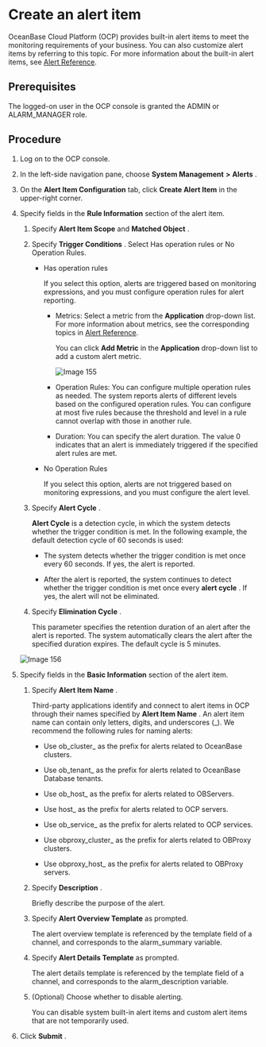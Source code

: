 Create an alert item
=========================================

OceanBase Cloud Platform (OCP) provides built-in alert items to meet the monitoring requirements of your business. You can also customize alert items by referring to this topic. For more information about the built-in alert items, see [Alert Reference](../../5.alarm-reference/1.alert-overview.md).

Prerequisites
----------------------------------

The logged-on user in the OCP console is granted the ADMIN or ALARM_MANAGER role.

Procedure
------------------------------

1. Log on to the OCP console.

2. In the left-side navigation pane, choose **System Management** **\>** **Alerts** .

3. On the **Alert Item Configuration** tab, click **Create Alert Item** in the upper-right corner.

4. Specify fields in the **Rule Information** section of the alert item.

   1. Specify **Alert Item Scope** and **Matched Object** .

   2. Specify **Trigger Conditions** . Select Has operation rules or No Operation Rules.

      * Has operation rules

        If you select this option, alerts are triggered based on monitoring expressions, and you must configure operation rules for alert reporting.
        * Metrics: Select a metric from the **Application** drop-down list. For more information about metrics, see the corresponding topics in [Alert Reference](../../5.alarm-reference/1.alert-overview.md).

          You can click **Add Metric** in the **Application** drop-down list to add a custom alert metric.

          ![Image 155](https://help-static-aliyun-doc.aliyuncs.com/assets/img/en-US/7844633561/p440621.png)

        * Operation Rules: You can configure multiple operation rules as needed. The system reports alerts of different levels based on the configured operation rules. You can configure at most five rules because the threshold and level in a rule cannot overlap with those in another rule.

        * Duration: You can specify the alert duration. The value 0 indicates that an alert is immediately triggered if the specified alert rules are met.

      * No Operation Rules

        If you select this option, alerts are not triggered based on monitoring expressions, and you must configure the alert level.

   3. Specify **Alert Cycle** .

      **Alert Cycle** is a detection cycle, in which the system detects whether the trigger condition is met. In the following example, the default detection cycle of 60 seconds is used:
      * The system detects whether the trigger condition is met once every 60 seconds. If yes, the alert is reported.

      * After the alert is reported, the system continues to detect whether the trigger condition is met once every **alert cycle** . If yes, the alert will not be eliminated.

   4. Specify **Elimination Cycle** .

      This parameter specifies the retention duration of an alert after the alert is reported. The system automatically clears the alert after the specified duration expires. The default cycle is 5 minutes.

   ![Image 156](https://help-static-aliyun-doc.aliyuncs.com/assets/img/en-US/7844633561/p440622.png)

5. Specify fields in the **Basic Information** section of the alert item.

   1. Specify **Alert Item Name** .

      Third-party applications identify and connect to alert items in OCP through their names specified by **Alert Item Name** . An alert item name can contain only letters, digits, and underscores (_). We recommend the following rules for naming alerts:
      * Use ob_cluster_ as the prefix for alerts related to OceanBase clusters.

      * Use ob_tenant_ as the prefix for alerts related to OceanBase Database tenants.

      * Use ob_host_ as the prefix for alerts related to OBServers.

      * Use host_ as the prefix for alerts related to OCP servers.

      * Use ob_service_ as the prefix for alerts related to OCP services.

      * Use obproxy_cluster_ as the prefix for alerts related to OBProxy clusters.

      * Use obproxy_host_ as the prefix for alerts related to OBProxy servers.

   2. Specify **Description** .

      Briefly describe the purpose of the alert.

   3. Specify **Alert Overview Template** as prompted.

      The alert overview template is referenced by the template field of a channel, and corresponds to the alarm_summary variable.

   4. Specify **Alert Details Template** as prompted.

      The alert details template is referenced by the template field of a channel, and corresponds to the alarm_description variable.

   5. (Optional) Choose whether to disable alerting.

      You can disable system built-in alert items and custom alert items that are not temporarily used.

6. Click **Submit** .
